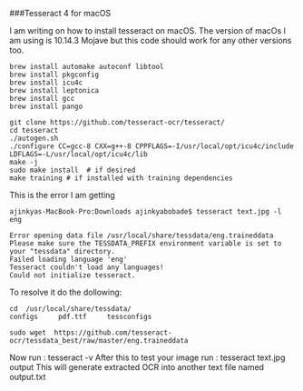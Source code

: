 ###Tesseract 4 for macOS


I am writing on how to install tesseract on macOS. The version of macOs I am using is 10.14.3 Mojave but this code should work for any other versions too.

```
brew install automake autoconf libtool
brew install pkgconfig
brew install icu4c
brew install leptonica
brew install gcc
brew install pango

git clone https://github.com/tesseract-ocr/tesseract/
cd tesseract
./autogen.sh
./configure CC=gcc-8 CXX=g++-8 CPPFLAGS=-I/usr/local/opt/icu4c/include LDFLAGS=-L/usr/local/opt/icu4c/lib
make -j
sudo make install  # if desired
make training # if installed with training dependencies

```



This is the error I am getting

```
ajinkyas-MacBook-Pro:Downloads ajinkyabobade$ tesseract text.jpg -l eng

Error opening data file /usr/local/share/tessdata/eng.traineddata
Please make sure the TESSDATA_PREFIX environment variable is set to your "tessdata" directory.
Failed loading language 'eng'
Tesseract couldn't load any languages!
Could not initialize tesseract.
```

To resolve it do the dollowing:

```
cd  /usr/local/share/tessdata/
configs		pdf.ttf		tessconfigs

sudo wget  https://github.com/tesseract-ocr/tessdata_best/raw/master/eng.traineddata
```


Now run : tesseract -v 
After this to test your image run : tesseract text.jpg output
This will generate extracted OCR into another text file named output.txt 
 

 
